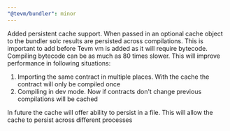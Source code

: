 ```yaml
---
"@tevm/bundler": minor
---
```


Added persistent cache support. When passed in an optional cache object to the bundler solc results are persisted across compilations. This is important to add before Tevm vm is added as it will require bytecode. Compiling bytecode can be as much as 80 times slower. This will improve performance in following situations:

1. Importing the same contract in multiple places. With the cache the contract will only be compiled once
2. Compiling in dev mode. Now if contracts don't change previous compilations will be cached

In future the cache will offer ability to persist in a file. This will allow the cache to persist across different processes
